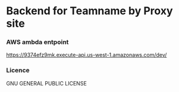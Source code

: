 # Backend for Teamname by Proxy site

### AWS ambda entpoint

https://9374efz9mk.execute-api.us-west-1.amazonaws.com/dev/

### Licence
GNU GENERAL PUBLIC LICENSE
